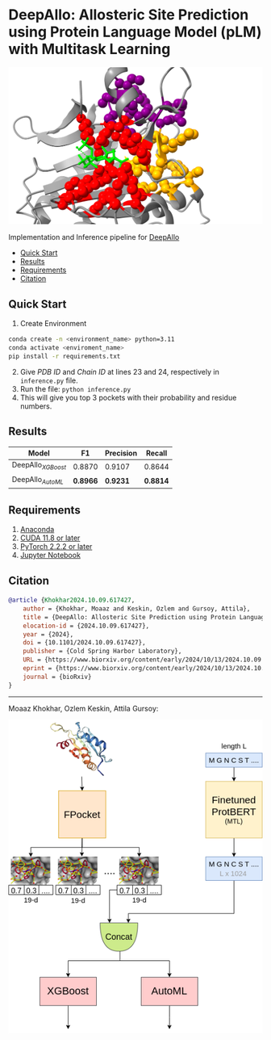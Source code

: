 # DeepAllo: Allosteric Site Prediction using Protein Language Model (pLM) with Multitask Learning
![Results](assets/detected-pockets.png)

Implementation and Inference pipeline for [DeepAllo](https://www.biorxiv.org/content/10.1101/2024.10.09.617427v1)

- [Quick Start](#quick-start)
- [Results](#results)
- [Requirements](#requirements)
- [Citation](#citation)

## Quick Start
1. Create Environment
```bash
conda create -n <environment_name> python=3.11
conda activate <enviroment_name>
pip install -r requirements.txt
```
2. Give *PDB ID* and *Chain ID* at lines 23 and 24, respectively in `inference.py` file.
3. Run the file: `python inference.py`
4. This will give you top 3 pockets with their probability and residue numbers.

## Results
| Model | F1 | Precision | Recall |
| ------------- | ------------- | ------------- | ------------- |
| DeepAllo<sub>*XGBoost*<sub> | 0.8870 | 0.9107 | 0.8644 |
| DeepAllo<sub>*AutoML*<sub> | **0.8966** | **0.9231** | **0.8814** |

## Requirements
1. [Anaconda](https://www.anaconda.com/products/distribution)
2. [CUDA 11.8 or later](https://developer.nvidia.com/cuda-downloads)
3. [PyTorch 2.2.2 or later](https://pytorch.org/get-started/locally/)
4. [Jupyter Notebook](https://jupyter.org/)

## Citation

```bibtex
@article {Khokhar2024.10.09.617427,
	author = {Khokhar, Moaaz and Keskin, Ozlem and Gursoy, Attila},
	title = {DeepAllo: Allosteric Site Prediction using Protein Language Model (pLM) with Multitask Learning},
	elocation-id = {2024.10.09.617427},
	year = {2024},
	doi = {10.1101/2024.10.09.617427},
	publisher = {Cold Spring Harbor Laboratory},
	URL = {https://www.biorxiv.org/content/early/2024/10/13/2024.10.09.617427},
	eprint = {https://www.biorxiv.org/content/early/2024/10/13/2024.10.09.617427.full.pdf},
	journal = {bioRxiv}
}
```
---
Moaaz Khokhar, Ozlem Keskin, Attila Gursoy:

![DeepAllo Architecture](assets/main_architecture.png)

